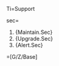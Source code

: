 Ti=Support

sec=<ol  class="secs-and"><li>{Maintain.Sec}<li>{Upgrade.Sec}<li>{Alert.Sec}</ol>

=[G/Z/Base]
